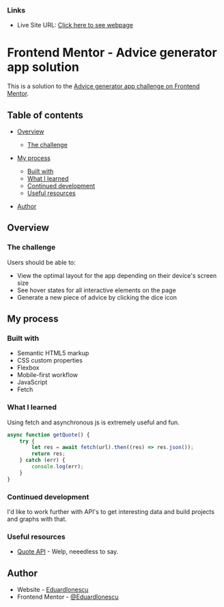 ### Links

-   Live Site URL: [Click here to see webpage](https://eduardionescu.github.io/advice-generator-app-main/)

# Frontend Mentor - Advice generator app solution

This is a solution to the [Advice generator app challenge on Frontend Mentor](https://www.frontendmentor.io/challenges/advice-generator-app-QdUG-13db).

## Table of contents

-   [Overview](#overview)

    -   [The challenge](#the-challenge)

-   [My process](#my-process)
    -   [Built with](#built-with)
    -   [What I learned](#what-i-learned)
    -   [Continued development](#continued-development)
    -   [Useful resources](#useful-resources)
-   [Author](#author)

## Overview

### The challenge

Users should be able to:

-   View the optimal layout for the app depending on their device's screen size
-   See hover states for all interactive elements on the page
-   Generate a new piece of advice by clicking the dice icon

## My process

### Built with

-   Semantic HTML5 markup
-   CSS custom properties
-   Flexbox
-   Mobile-first workflow
-   JavaScript
-   Fetch

### What I learned

Using fetch and asynchronous js is extremely useful and fun.

```js
async function getQuote() {
	try {
		let res = await fetch(url).then((res) => res.json());
		return res;
	} catch (err) {
		console.log(err);
	}
}
```

### Continued development

I'd like to work further with API's to get interesting data and build projects and graphs with that.

### Useful resources

-   [Quote API](https://api.adviceslip.com/advice) - Welp, neeedless to say.

## Author

-   Website - [EduardIonescu](https://ionescueduard.netlify.app)
-   Frontend Mentor - [@EduardIonescu](https://www.frontendmentor.io/profile/EduardIonescu)
